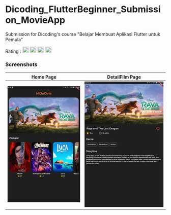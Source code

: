# Dicoding_FlutterBeginner_Submission_MovieApp

Submission for Dicoding's course "Belajar Membuat Aplikasi Flutter untuk Pemula"

Rating :  <img src="https://image.flaticon.com/icons/png/512/1828/1828884.png" width="20" height="20"> <img src="https://image.flaticon.com/icons/png/512/1828/1828884.png" width="20" height="20"> <img src="https://image.flaticon.com/icons/png/512/1828/1828884.png" width="20" height="20"> <img src="https://image.flaticon.com/icons/png/512/1828/1828884.png" width="20" height="20">

### Screenshots
| Home Page      | DetailFilm Page      |
|------------|-------------|
| <img src="https://github.com/SalsabilaH12/Dicoding_FlutterBeginner_Submission_MovieApp/blob/main/asset/screenshot/Screenshot_20210505-103826.jpg"> | <img src="https://github.com/SalsabilaH12/Dicoding_FlutterBeginner_Submission_MovieApp/blob/main/asset/screenshot/Screenshot_20210505-103846.jpg"> |
